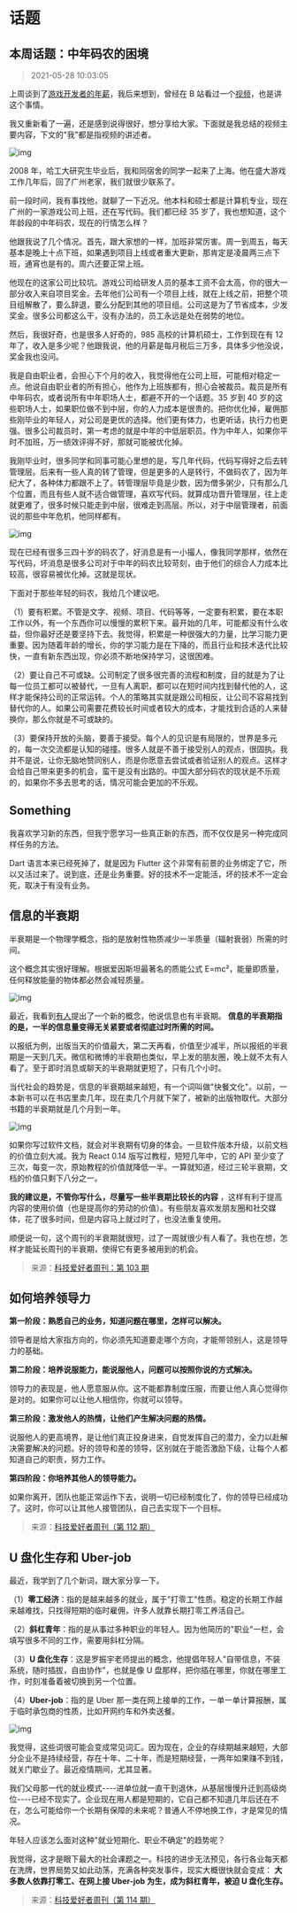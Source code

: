 # 话题

## 本周话题：中年码农的困境

> 2021-05-28 10:03:05

上周谈到了[游戏开发者的年薪](http://www.ruanyifeng.com/blog/2021/05/weekly-issue-159.html)，我后来想到，曾经在 B 站看过一个[视频](https://www.bilibili.com/video/av838499481/)，也是讲这个事情。

我又重新看了一遍，还是感到说得很好，想分享给大家。下面就是我总结的视频主要内容，下文的"我"都是指视频的讲述者。

![img](https://static.yoouu.cn/imgs/2021/pic-go/bg2021052601.jpg)

2008 年，哈工大研究生毕业后，我和同宿舍的同学一起来了上海。他在盛大游戏工作几年后，回了广州老家，我们就很少联系了。

前一段时间，我有事找他，就聊了一下近况。他本科和硕士都是计算机专业，现在广州的一家游戏公司上班，还在写代码。我们都已经 35 岁了，我也想知道，这个年龄段的中年码农，现在的行情怎么样？

他跟我说了几个情况。首先，跟大家想的一样，加班非常厉害。周一到周五，每天基本是晚上十点下班，如果遇到项目上线或者重大更新，那肯定是凌晨两三点下班，通宵也是有的。周六还要正常上班。

他现在的这家公司比较坑。游戏公司给研发人员的基本工资不会太高，你的很大一部分收入来自项目奖金。去年他们公司有一个项目上线，就在上线之前，把整个项目组解散了，要么辞退，要么分配到其他的项目组。公司这是为了节省成本，少发奖金。很多公司都这么干，没有办法的，员工永远是处在弱势的地位。

然后，我很好奇，也是很多人好奇的，985 高校的计算机硕士，工作到现在有 12 年了，收入是多少呢？他跟我说，他的月薪是每月税后三万多，具体多少他没说，奖金我也没问。

我是自由职业者，会担心下个月的收入，我觉得他在公司上班，可能相对稳定一点。他说自由职业者的所有担心，他作为上班族都有，担心会被裁员。裁员是所有中年码农，或者说所有中年职场人士，都避不开的一个话题。35 岁到 40 岁的这些职场人士，如果职位做不到中层，你的人力成本是很贵的。把你优化掉，雇佣那些刚毕业的年轻人，对公司是更优的选择。他们更有体力，也更听话，执行力也更强。很多公司裁员时，第一考虑的就是中年的中低层职员。作为中年人，如果你平时不加班，万一绩效评得不好，那就可能被优化掉。

我刚毕业时，很多同学和同事可能心里想的是，写几年代码，代码写得好之后去转管理层。后来有一些人真的转了管理，但是更多的人是转行，不做码农了，因为年纪大了，各种体力都跟不上了。转管理层毕竟是少数，因为僧多粥少，只有那么几个位置，而且有些人就不适合做管理，喜欢写代码。就算成功晋升管理层，往上走就更难了，很多时候只能走到中层，很难走到高层。所以，对于中层管理者，前面说的那些中年危机，他同样都有。

![img](https://static.yoouu.cn/imgs/2021/pic-go/bg2021052602.jpg)

现在已经有很多三四十岁的码农了，好消息是有一小撮人，像我同学那样，依然在写代码，坏消息是很多公司对于中年的码农比较苛刻，由于他们的综合人力成本比较高，很容易被优化掉。这就是现状。

下面对于那些年轻的码农，我给几个建议吧。

（1）要有积累。不管是文字、视频、项目、代码等等，一定要有积累，要在本职工作以外，有一个东西你可以慢慢的累积下来。最开始的几年，可能都没有什么收益，但你最好还是要坚持下去。我觉得，积累是一种很强大的力量，比学习能力更重要。因为随着年龄的增长，你的学习能力是在下降的，而且行业和技术迭代比较快，一直有新东西出现，你必须不断地保持学习，这很困难。

（2）要让自己不可或缺。公司制定了很多很完善的流程和制度，目的就是为了让每一位员工都可以被替代，一旦有人离职，都可以在短时间内找到替代他的人，这样才能保持公司的正常运转。个人的策略其实就是跟公司相反，让公司不容易找到替代你的人。如果公司需要花费较长时间或者较大的成本，才能找到合适的人来替换你，那么你就是不可或缺的。

（3）要保持开放的头脑，要善于接受。每个人的见识是有局限的，世界是多元的，每一次交流都是认知的碰撞。很多人就是不善于接受别人的观点，很固执。我并不是说，让你无脑地赞同别人，而是你愿意去尝试或者验证别人的观点。这样才会给自己带来更多的机会，蛮干是没有出路的。中国大部分码农的现状是不乐观的，如果你不多去思考的话，情况可能会更加的不乐观。

## Something

我喜欢学习新的东西，但我宁愿学习一些真正新的东西，而不仅仅是另一种完成同样任务的方法。

Dart 语言本来已经死掉了，就是因为 Flutter 这个非常有前景的业务绑定了它，所以又活过来了。说到底，还是业务重要。好的技术不一定能活，坏的技术不一定会死，取决于有没有业务。

## 信息的半衰期

半衰期是一个物理学概念，指的是放射性物质减少一半质量（辐射衰弱）所需的时间。

这个概念其实很好理解。根据爱因斯坦最著名的质能公式 E=mc²，能量即质量，任何释放能量的物体都必然会减轻质量。

![img](https://static.yoouu.cn/imgs/doc/basic/others/bg2020041605.jpg)

最近，我看到[有人](https://www.remote.tools/newsletter/knowledge-decay-and-half-life-of-information)提出了一个新的概念，他说信息也有半衰期。 **信息的半衰期指的是，一半的信息量变得无关紧要或者彻底过时所需的时间。**

以报纸为例，出版当天的价值最大，第二天再看，价值至少减半，所以报纸的半衰期是一天到几天。微信和微博的半衰期也类似，早上发的朋友圈，晚上就不太有人看了。至于即时消息或聊天的半衰期就更短了，只有几个小时。

当代社会的趋势是，信息的半衰期越来越短，有一个词叫做"快餐文化"。以前，一本新书可以在书店里卖几年，现在卖几个月就下架了，被新的出版物取代。大部分书籍的半衰期就是几个月到一年。

![img](https://static.yoouu.cn/imgs/doc/basic/others/bg2020041606.jpg)

如果你写过软件文档，就会对半衰期有切身的体会。一旦软件版本升级，以前文档的价值立刻大减。我为 React 0.14 版写过教程，短短几年中，它的 API 至少变了三次，每变一次，原始教程的价值就降低一半。一算就知道，经过三轮半衰期，文档的价值只剩下八分之一。

**我的建议是，不管你写什么，尽量写一些半衰期比较长的内容** ，这样有利于提高内容的使用价值（也是提高你的劳动的价值）。有些朋友喜欢发朋友圈和社交媒体，花了很多时间，但是内容马上就过时了，也没法重复使用。

顺便说一句，这个周刊的半衰期就很短，过了一周就很少有人看了。我也在想，怎样才能延长周刊的半衰期，使得它有更多被用到的机会。

> 来源：[科技爱好者周刊：第 103 期](http://www.ruanyifeng.com/blog/2020/04/weekly-issue-103.html)

## 如何培养领导力

**第一阶段：熟悉自己的业务，知道问题在哪里，怎样可以解决。**

领导者是给大家指方向的，你必须先知道要走哪个方向，才能带领别人，这是领导力的基础。

**第二阶段：培养说服能力，能说服他人，问题可以按照你说的方式解决。**

领导力的表现是，他人愿意服从你。这不能都靠制度压服，而要让他人真心觉得你是对的。如果你可以让他人相信你，你就可以领导。

**第三阶段：激发他人的热情，让他们产生解决问题的热情。**

说服他人的更高境界，是让他们真正投身进来，自觉发挥自己的潜力，全力以赴解决需要解决的问题。好的领导和差的领导，区别就在于能否激励下级，让每个人都知道自己的职责，努力工作。

**第四阶段：你培养其他人的领导能力。**

如果你离开，团队也能正常运作下去，说明一切已经制度化了，你的领导已经成功了。这时，你可以让其他人接管团队，自己去实现下一个目标。

> 来源：[科技爱好者周刊（第 112 期）](http://www.ruanyifeng.com/blog/2020/06/weekly-issue-112.html)

## U 盘化生存和 Uber-job

最近，我学到了几个新词，跟大家分享一下。

（1）**零工经济**：指的是越来越多的就业，属于"打零工"性质。稳定的长期工作越来越难找，只找得短期的临时雇佣，许多人就靠长期打零工养活自己。

（2）**斜杠青年**：指的是从事过多种职业的年轻人。因为他简历的"职业"一栏，会填写很多不同的工作，需要用斜杠分隔。

（3）**U 盘化生存**：这是罗振宇老师提出的概念，他提倡年轻人"自带信息，不装系统，随时插拔，自由协作"，也就是像 U 盘那样，把你插在哪里，你就在哪里工作，时刻准备着被切换到另一个位置。

（4）**Uber-job**：指的是 Uber 那一类在网上接单的工作，一单一单计算报酬，属于临时承包商的性质，比如开网约车和外卖送餐。

![img](https://static.yoouu.cn/imgs/doc/basic/others/bg2020070123.jpg)

我觉得，这些词很可能会变成常见词汇。因为现在，企业的存续期越来越短，大部分企业不是持续经营，存在十年、二十年，而是短期经营，一两年如果赚不到钱，就关门歇业了。最近疫情期间，尤其显著。

我们父母那一代的就业模式----进单位就一直干到退休，从基层慢慢升迁到高级岗位----已经不现实了。企业现在用人都是短期的，它自己都不知道几年后还在不在，怎么可能给你一个长期有保障的未来呢？普通人不停地换工作，才是常见的情况。

年轻人应该怎么面对这种"就业短期化、职业不确定"的趋势呢？

我觉得，这才是眼下最大的社会课题之一。科技的进步无法预见，各行各业每天都在洗牌，世界局势又如此动荡，充满各种突发事件，现实大概很快就会变成： **大多数人依靠打零工、在网上接 Uber-job 为生，成为斜杠青年，被迫 U 盘化生存。**

> 来源：[科技爱好者周刊（第 114 期）](http://www.ruanyifeng.com/blog/2020/07/weekly-issue-114.html)

##
